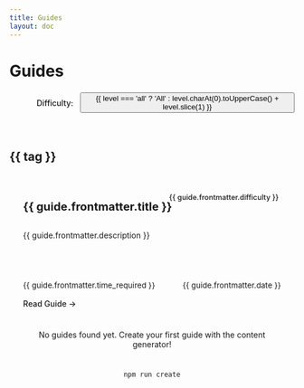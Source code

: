 ```yaml
---
title: Guides
layout: doc
---
```


<script setup>
import { data as guides } from './guides.data.js'
import { ref, computed } from 'vue'

const searchQuery = ref('')
const difficultyFilter = ref('all')

// Filter guides based on search query and difficulty
const filteredGuides = computed(() => {
  if (!guides || guides.length === 0) return [];
  
  let result = guides;
  
  // Apply search filter
  if (searchQuery.value) {
    const query = searchQuery.value.toLowerCase();
    result = result.filter(guide => 
      guide.frontmatter.title?.toLowerCase().includes(query) || 
      guide.frontmatter.description?.toLowerCase().includes(query) ||
      (guide.frontmatter.tags && guide.frontmatter.tags.some(tag => tag.toLowerCase().includes(query)))
    );
  }
  
  // Apply difficulty filter
  if (difficultyFilter.value !== 'all') {
    result = result.filter(guide => 
      guide.frontmatter.difficulty && guide.frontmatter.difficulty.toLowerCase() === difficultyFilter.value
    );
  }
  
  return result;
});

// Group guides by tags
const guidesByTag = computed(() => {
  if (!filteredGuides.value || filteredGuides.value.length === 0) {
    return [];
  }
  
  const tagMap = {};
  
  filteredGuides.value.forEach(guide => {
    if (guide.frontmatter.tags) {
      guide.frontmatter.tags.forEach(tag => {
        if (!tagMap[tag]) tagMap[tag] = [];
        tagMap[tag].push(guide);
      });
    }
  });
  
  return Object.entries(tagMap).sort((a, b) => a[0].localeCompare(b[0]));
});

// Get all unique difficulty levels
const difficultyLevels = computed(() => {
  if (!guides) return ['all'];
  
  const levels = new Set();
  guides.forEach(guide => {
    if (guide.frontmatter.difficulty) {
      levels.add(guide.frontmatter.difficulty.toLowerCase());
    }
  });
  return ['all', ...Array.from(levels)];
});
</script>

# Guides

<div class="guides-controls">
  <div class="search-box">
    <input 
      v-model="searchQuery" 
      type="text" 
      placeholder="Search guides..." 
      class="search-input"
    />
  </div>
  
  <div class="filter-controls">
    <span class="filter-label">Difficulty:</span>
    <div class="filter-options">
      <button 
        v-for="level in difficultyLevels" 
        :key="level"
        @click="difficultyFilter = level"
        :class="['filter-button', difficultyFilter === level ? 'active' : '']"
      >
        {{ level === 'all' ? 'All' : level.charAt(0).toUpperCase() + level.slice(1) }}
      </button>
    </div>
  </div>
</div>

<div v-if="filteredGuides.length > 0">
  <div v-if="guidesByTag.length > 0" class="guides-by-tag">
    <div v-for="[tag, tagGuides] in guidesByTag" :key="tag" class="tag-section">
      <h2 class="tag-title">{{ tag }}</h2>
      <div class="guides-grid">
        <div v-for="guide in tagGuides" :key="guide.url" class="guide-card">
          <div class="guide-difficulty" :class="guide.frontmatter.difficulty">
            {{ guide.frontmatter.difficulty }}
          </div>
          <h3>
            <a :href="guide.url">{{ guide.frontmatter.title }}</a>
          </h3>
          <p class="guide-description">{{ guide.frontmatter.description }}</p>
          <div class="guide-meta">
            <span class="guide-time" v-if="guide.frontmatter.time_required">
              {{ guide.frontmatter.time_required }}
            </span>
            <span class="guide-date">{{ guide.frontmatter.date }}</span>
          </div>
          <a :href="guide.url" class="guide-link">Read Guide →</a>
        </div>
      </div>
    </div>
  </div>
</div>
<div v-else class="no-guides">
  <p>No guides found yet. Create your first guide with the content generator!</p>
  <code>npm run create</code>
</div>

<style>
.guides-controls {
  display: flex;
  flex-direction: column;
  gap: 1rem;
  margin-bottom: 2rem;
}

@media (min-width: 640px) {
  .guides-controls {
    flex-direction: row;
    align-items: center;
    justify-content: space-between;
  }
}

.search-box {
  flex: 1;
}

.search-input {
  width: 100%;
  padding: 0.75rem 1rem;
  font-size: 1rem;
  border: 1px solid var(--vp-c-divider);
  border-radius: 4px;
  background-color: var(--vp-c-bg-alt);
  color: var(--vp-c-text-1);
}

.filter-controls {
  display: flex;
  align-items: center;
  gap: 0.75rem;
}

.filter-label {
  font-weight: 500;
}

.filter-options {
  display: flex;
  gap: 0.5rem;
}

.filter-button {
  padding: 0.5rem 1rem;
  border: 1px solid var(--vp-c-divider);
  border-radius: 4px;
  background-color: var(--vp-c-bg-alt);
  color: var(--vp-c-text-1);
  cursor: pointer;
  transition: all 0.2s;
}

.filter-button.active {
  background-color: var(--vp-c-brand);
  color: white;
  border-color: var(--vp-c-brand);
}

.guides-by-tag {
  display: flex;
  flex-direction: column;
  gap: 3rem;
}

.tag-title {
  margin-bottom: 1.5rem;
  padding-bottom: 0.5rem;
  border-bottom: 1px solid var(--vp-c-divider);
}

.guides-grid {
  display: grid;
  grid-template-columns: repeat(auto-fill, minmax(300px, 1fr));
  gap: 1.5rem;
}

.guide-card {
  position: relative;
  background-color: var(--vp-c-bg-soft);
  border-radius: 8px;
  padding: 1.5rem;
  height: 100%;
  display: flex;
  flex-direction: column;
  transition: transform 0.2s, box-shadow 0.2s;
}

.guide-card:hover {
  transform: translateY(-3px);
  box-shadow: 0 8px 16px rgba(0, 0, 0, 0.1);
}

.guide-difficulty {
  position: absolute;
  top: 1rem;
  right: 1rem;
  padding: 0.25rem 0.75rem;
  border-radius: 20px;
  font-size: 0.8rem;
  font-weight: 500;
}

.guide-difficulty.beginner {
  background-color: rgba(16, 185, 129, 0.1);
  color: #10B981;
}

.guide-difficulty.intermediate {
  background-color: rgba(245, 158, 11, 0.1);
  color: #F59E0B;
}

.guide-difficulty.advanced {
  background-color: rgba(239, 68, 68, 0.1);
  color: #EF4444;
}

.guide-card h3 {
  margin-top: 0.5rem;
  margin-right: 4rem;
  margin-bottom: 1rem;
  font-size: 1.25rem;
}

.guide-card h3 a {
  color: var(--vp-c-text-1);
  text-decoration: none;
}

.guide-description {
  color: var(--vp-c-text-2);
  margin-bottom: 1.5rem;
  flex-grow: 1;
}

.guide-meta {
  display: flex;
  justify-content: space-between;
  font-size: 0.85rem;
  color: var(--vp-c-text-2);
  margin-bottom: 1rem;
}

.guide-link {
  display: inline-block;
  font-weight: 500;
  color: var(--vp-c-brand);
  text-decoration: none;
  transition: color 0.2s;
}

.guide-link:hover {
  color: var(--vp-c-brand-dark);
}

.no-guides {
  text-align: center;
  padding: 3rem;
  background-color: var(--vp-c-bg-soft);
  border-radius: 8px;
}

.no-guides code {
  display: inline-block;
  margin-top: 1rem;
  padding: 0.5rem 1.5rem;
  background-color: var(--vp-c-bg-mute);
  border-radius: 4px;
}
</style>
